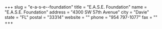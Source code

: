 +++
slug = "e-a-s-e--foundation"
title = "E.A.S.E. Foundation"
name = "E.A.S.E. Foundation"
address = "4300 SW 57th Avenue"
city = "Davie"
state = "FL"
postal = "33314"
website = ""
phone = "954 797-1077"
fax = ""
+++
